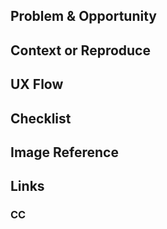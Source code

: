 ## Problem & Opportunity



## Context or Reproduce



## UX Flow



## Checklist



## Image Reference



## Links



### CC
